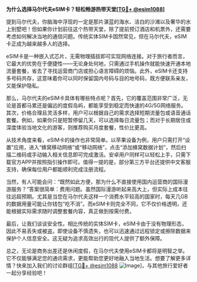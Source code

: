 **为什么选择马尔代夫eSIM卡？轻松畅游热带天堂[[TG💪+ @esim1088](https://t.me/s/esim1088)]**

提到马尔代夫，你脑海中浮现的一定是那片湛蓝的海水、洁白的沙滩以及奢华的水上别墅吧！但如果你计划前往这个热带天堂，除了提前预订酒店和机票外，还需要考虑如何解决当地的通信问题。传统实体SIM卡固然常见，但在马尔代夫，eSIM卡正成为越来越多人的选择。

eSIM卡是一种嵌入式芯片，无需物理插拔即可实现网络连接。对于旅行者而言，它最大的优势在于便捷性——无论身处何地，只需通过手机操作就能快速开通本地流量套餐，省去了寻找运营商门店或担心语言障碍的烦恼。此外，eSIM卡还支持多号码共存，这意味着你可以同时保留国内号码与目的地号码，既方便联系亲友，又能保护隐私。

那么，马尔代夫的eSIM卡具体有哪些特点呢？首先，它的覆盖范围非常广泛，无论是首都马累还是偏远的度假岛屿，都能享受到稳定而快速的4G/5G网络服务。其次，价格合理且灵活多样，用户可以根据自己的需求选择短期流量包或语音通话套餐。例如，如果你只是短暂停留几天，可以选择每日流量包；而对于长期居住或深度体验当地文化的游客，则推荐购买月度套餐，性价比更高。

从技术角度来看，eSIM卡的操作也非常简单。以苹果设备为例，用户只需打开“设置”应用，进入“蜂窝移动网络”或“移动网络”，点击“添加蜂窝数据计划”，然后扫描二维码或手动输入相关信息即可完成激活。安卓用户同样可以轻松上手，只需下载官方APP并按照指引操作即可。值得一提的是，部分第三方平台还提供中文客服支持，确保每位用户都能顺利完成注册流程。

当然，有人可能会问：“既然如此方便，那为什么不直接使用国内运营商的国际漫游服务？”答案很简单：费用问题。虽然国际漫游听起来高大上，但实际上成本往往远超预期。尤其是当您在马尔代夫这样一个消费水平较高的国家时，每天几GB的数据用量可能让你钱包“吃不消”。而eSIM卡则完全不同，它不仅价格透明，还能根据实际需求随时调整套餐内容，真正做到按需付费。

最后，让我们谈谈安全性。相比传统的实体SIM卡，eSIM卡由于没有物理形态，因此不易丢失或被盗。即使设备不慎遗失，也可以迅速通过远程锁定或擦除数据来保护个人信息安全。这无疑为追求高效出行的现代人提供了额外保障。

总之，无论是商务出差还是休闲度假，在马尔代夫使用eSIM卡都将是明智之举。它不仅能够满足您的通讯需求，更能帮助您更好地融入当地生活。想要了解更多详情？快来加入我们的讨论群组[[TG💪+ @esim1088](https://t.me/s/esim1088) ![Image](https://i.postimg.cc/4NQfJmqS/Snipaste-2025-05-13-00-14-12.png)]，与其他旅行爱好者一起分享经验吧！